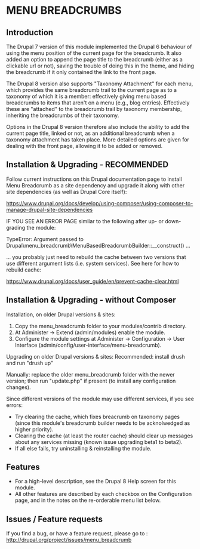 # MENU BREADCRUMBS

## Introduction

The Drupal 7 version of this module implemented the Drupal 6 behaviour of
using the menu position of the current page for the breadcrumb.  It also
added an option to append the page title to the breadcrumb (either as
a clickable url or not), saving the trouble of doing this in the theme,
and hiding the breadcrumb if it only contained the link to the front page.

The Drupal 8 version also supports "Taxonomy Attachment" for each
menu, which provides the same breadcrumb trail to the current
page as to a taxonomy of which it is a member: effectively giving
menu based breadcrumbs to items that aren't on a menu (e.g., blog
entries). Effectively these are "attached" to the breadcrumb trail by
taxonomy membership, inheriting the breadcrumbs of their taxonomy.

Options in the Drupal 8 version therefore also include the ability to
add the current page title, linked or not, as an additional breadcrumb
when a taxonomy attachment has taken place.  More detailed options are
given for dealing with the front page, allowing it to be added or removed.

## Installation & Upgrading - RECOMMENDED

Follow current instructions on this Drupal documentation page
to install Menu Breadcrumb as a site dependency and upgrade it
along with other site dependencies (as well as Drupal Core itself):

<https://www.drupal.org/docs/develop/using-composer/using-composer-to-manage-drupal-site-dependencies>

IF YOU SEE AN ERROR PAGE similar to the following after up- or down-grading the module:

TypeError: Argument <X> passed to Drupal\menu_breadcrumb\MenuBasedBreadcrumbBuilder::__construct() ...

... you probably just need to rebuild the cache between two versions that use
different argument lists (i.e. system services).  See here for how to rebuild cache:

<https://www.drupal.org/docs/user_guide/en/prevent-cache-clear.html>

## Installation & Upgrading - without Composer

Installation, on older Drupal versions & sites:
1. Copy the menu_breadcrumb folder to your modules/contrib directory.
2. At Administer -> Extend (admin/modules) enable the module.
3. Configure the module settings at Administer -> Configuration ->
     User Interface (admin/config/user-interface/menu-breadcrumb).

Upgrading on older Drupal versions & sites:
Recommended: install drush and run "drush up"

Manually: replace the older menu_breadcrumb folder with the newer version;
then run "update.php" if present (to install any configuration changes).

Since different versions of the module may use different services, if you see errors:

- Try clearing the cache, which fixes breacrumb on taxonomy pages (since this
  module's breadcrumb builder needs to be acknolwedged as higher priority).
- Clearing the cache (at least the router cache) should clear up messages about
  any services missing (known issue upgrading beta1 to beta2).
- If all else fails, try uninstalling & reinstalling the module.


## Features

- For a high-level description, see the Drupal 8 Help screen for this module.
- All other features are described by each checkbox on the Configuration page,
  and in the notes on the re-orderable menu list below.

## Issues / Feature requests

If you find a bug, or have a feature request, please go to :
<http://drupal.org/project/issues/menu_breadcrumb>
